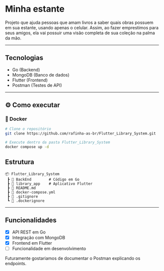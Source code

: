 # Minha estante

Projeto que ajuda pessoas que amam livros a saber quais obras possuem em sua estante, usando apenas o celular. Assim, ao fazer emprestimos para seus amigos, ela vai possuir uma visão completa de sua coleção na palma da mão.

---

## Tecnologias  

- Go (Backend)  
- MongoDB (Banco de dados)  
- Flutter (Frontend)  
- Postman (Testes de API)  

---

## ⚙️ Como executar  

 
### 🔹 Docker
```bash
# Clone o repositório
git clone https://github.com/rafinha-as-br/Flutter_Library_System.git

# Execute dentro da pasta Flutter_Library_System
docker compose up -d
```

## Estrutura  

```
📦 Flutter_Library_System
 ┣ 📂 BackEnd        # Código em Go
 ┣ 📂 library_app    # Aplicativo Flutter
 ┣ 📜 README.md
 ┣ 📜 docker-compose.yml
 ┣ 📜 .gitignore
 ┗ 📜 .dockerignore
```

---

## Funcionalidades  

- [x] API REST em Go  
- [x] Integração com MongoDB  
- [x] Frontend em Flutter  
- [ ] Funcionalidade em desenvolvimento  

Futuramente gostariamos de documentar o Postman explicando os endpoints.